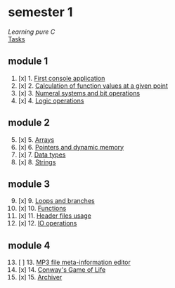 # semester 1
*Learning pure C*  
[Tasks](https://github.com/mrskycriper/itmo.programming/tree/master/sem01/Tasks)
## module 1
1. [x] 1. [First console application](https://github.com/mrskycriper/itmo.programming/blob/master/sem01/labs01_04/lab01.c)
2. [x] 2. [Calculation of function values at a given point](https://github.com/mrskycriper/itmo.programming/blob/master/sem01/labs01_04/lab02.c)
3. [x] 3. [Numeral systems and bit operations](https://github.com/mrskycriper/itmo.programming/blob/master/sem01/labs01_04/lab03.c)
4. [x] 4. [Logic operations](https://github.com/mrskycriper/itmo.programming/blob/master/sem01/labs01_04/lab04.c)
## module 2
5. [x] 5. [Arrays](https://github.com/mrskycriper/itmo.programming/blob/master/sem01/labs05_08/lab05.c)
6. [x] 6. [Pointers and dynamic memory](https://github.com/mrskycriper/itmo.programming/blob/master/sem01/labs05_08/lab06.c)
7. [x] 7. [Data types](https://github.com/mrskycriper/itmo.programming/blob/master/sem01/labs05_08/lab07.c)
8. [x] 8. [Strings](https://github.com/mrskycriper/itmo.programming/blob/master/sem01/labs05_08/lab08.c)
## module 3
9. [x] 9. [Loops and branches](https://github.com/mrskycriper/itmo.programming/blob/master/sem01/labs09_12/lab09.c)
10. [x] 10. [Functions](https://github.com/mrskycriper/itmo.programming/blob/master/sem01/labs09_12/lab10.c)
11. [x] 11. [Header files usage](https://github.com/mrskycriper/itmo.programming/tree/master/sem01/labs09_12/lab11)
12. [x] 12. [IO operations](https://github.com/mrskycriper/itmo.programming/blob/master/sem01/labs09_12/lab12.c)
## module 4
13. [ ] 13. [MP3 file meta-information editor](#)
14. [x] 14. [Conway's Game of Life](https://github.com/mrskycriper/itmo.programming/tree/master/sem01/lab14)
15. [x] 15. [Archiver](https://github.com/mrskycriper/itmo.programming/blob/master/sem01/lab15/main.c)
